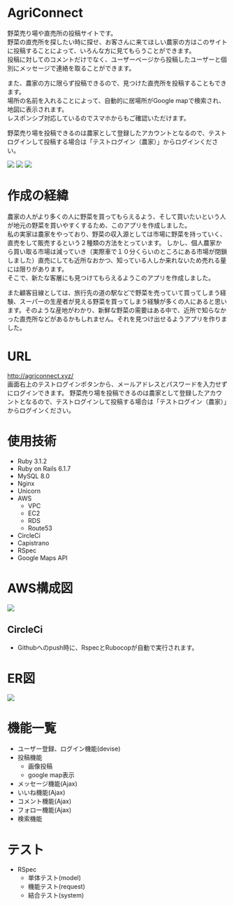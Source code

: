 # AgriConnect
 野菜売り場や直売所の投稿サイトです。<br>
 野菜の直売所を探したい時に探せ、お客さんに来てほしい農家の方はこのサイトに投稿することによって、いろんな方に見てもらうことができます。<br>
 投稿に対してのコメントだけでなく、ユーザーページから投稿したユーザーと個別にメッセージで連絡を取ることができます。
 
 また、農家の方に限らず投稿できるので、見つけた直売所を投稿することもできます。<br>
 場所の名前を入れることによって、自動的に居場所がGoogle mapで検索され、地図に表示されます。<br>
 レスポンシブ対応しているのでスマホからもご確認いただけます。
 
野菜売り場を投稿できるのは農家として登録したアカウントとなるので、テストログインして投稿する場合は「テストログイン（農家）」からログインください。

 <img src= "https://user-images.githubusercontent.com/100943868/226512813-8c68af0c-0ef5-4488-95dc-4a1789acfcf1.png">
 <img src= "https://user-images.githubusercontent.com/100943868/226512996-2cdb190a-2fab-4552-a9ca-4de68afad0f5.png">
 <img src= "https://user-images.githubusercontent.com/100943868/222951804-d7f958a2-5790-4226-8c2e-9171e24a1e5d.png">

# 作成の経緯
農家の人がより多くの人に野菜を買ってもらえるよう、そして買いたいという人が地元の野菜を買いやすくするため、このアプリを作成しました。<br>
私の実家は農家をやっており、野菜の収入源としては市場に野菜を持っていく、直売をして販売するという２種類の方法をとっています。
しかし、個人農家から買い取る市場は減っていき（実際車で１０分くらいのところにある市場が閉鎖しました）直売にしても近所なおかつ、知っている人しか来れないため売れる量には限りがあります。<br>
そこで、新たな客層にも見つけてもらえるようこのアプリを作成しました。<br>

また顧客目線としては、旅行先の道の駅などで野菜を売っていて買ってしまう経験、スーパーの生産者が見える野菜を買ってしまう経験が多くの人にあると思います。そのような産地がわかり、新鮮な野菜の需要はある中で、近所で知らなかった直売所などがあるかもしれません。それを見つけ出せるようアプリを作りました。
  
  

# URL
http://agriconnect.xyz/ <br>
画面右上のテストログインボタンから、メールアドレスとパスワードを入力せずにログインできます。
野菜売り場を投稿できるのは農家として登録したアカウントとなるので、テストログインして投稿する場合は「テストログイン（農家）」からログインください。

# 使用技術
- Ruby 3.1.2
- Ruby on Rails 6.1.7
- MySQL 8.0
- Nginx
- Unicorn
- AWS
  - VPC
  - EC2
  - RDS
  - Route53
- CircleCi
- Capistrano
- RSpec
- Google Maps API

# AWS構成図
<img src="https://user-images.githubusercontent.com/100943868/222156545-06eda726-21fb-4b01-9ed7-8ebcd29b0860.png">

## CircleCi
- Githubへのpush時に、RspecとRubocopが自動で実行されます。

# ER図
<img src="https://user-images.githubusercontent.com/100943868/225305440-74b7f463-b27f-4bbb-8c58-b76c207cdd0d.png">

# 機能一覧
- ユーザー登録、ログイン機能(devise)
- 投稿機能
  - 画像投稿
  - google map表示
- メッセージ機能(Ajax)  
- いいね機能(Ajax)
- コメント機能(Ajax)
- フォロー機能(Ajax)
- 検索機能

# テスト
- RSpec
  - 単体テスト(model)
  - 機能テスト(request)
  - 結合テスト(system)

